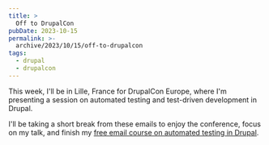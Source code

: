 ```yaml
---
title: >
  Off to DrupalCon
pubDate: 2023-10-15
permalink: >-
  archive/2023/10/15/off-to-drupalcon
tags:
  - drupal
  - drupalcon
---
```


This week, I'll be in Lille, France for DrupalCon Europe, where I'm presenting a session on automated testing and test-driven development in Drupal.

I'll be taking a short break from these emails to enjoy the conference, focus on my talk, and finish my <a href="https://www.oliverdavies.uk/atdc">free email course on automated testing in Drupal</a>.
